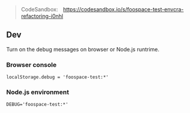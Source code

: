 > CodeSandbox:　https://codesandbox.io/s/foospace-test-envcra-refactoring-i0nhl

## Dev

Turn on the debug messages on browser or Node.js runtrime.

### Browser console

```
localStorage.debug = 'foospace-test:*'
```

### Node.js environment

```
DEBUG='foospace-test:*'
```

